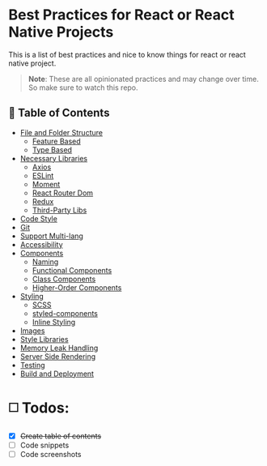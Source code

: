 # Best Practices for React or React Native Projects
This is a list of best practices and nice to know things for react or react native project.

> **Note**: These are all opinionated practices and may change over time. So make sure to watch this repo.

## :book: Table of Contents

  * [File and Folder Structure](#folder-and-files)
    * [Feature Based](#folder-feature-based)
    * [Type Based](#folder-type-based)
  * [Necessary Libraries](#required-libs)
    * [Axios](#libs-axios)
    * [ESLint](#libs-eslint)
    * [Moment](#libs-moment)
    * [React Router Dom](#libs-router)
    * [Redux](#libs-redux)
    * [Third-Party Libs](#libs-redux)
  * [Code Style](#code-style)
  * [Git](#git)
  * [Support Multi-lang](#multi-lang)
  * [Accessibility](#accessibility)
  * [Components](#components)
    * [Naming](#naming)
    * [Functional Components](#functional-components)
    * [Class Components](#class-components)
    * [Higher-Order Components](#class-hoc)
  * [Styling](#component-stylings)
    * [SCSS](#styling-scss)
    * [styled-components](#styling-styled-component)
    * [Inline Styling](#styling-inline)
  * [Images](#assets)
  * [Style Libraries](#style-libs)
  * [Memory Leak Handling](#memory-leaks)
  * [Server Side Rendering](#ssr)
  * [Testing](#testing)
  * [Build and Deployment](#building)

:white_medium_square: Todos:
============================
- [x] ~~Create table of contents~~
- [ ] Code snippets
- [ ] Code screenshots